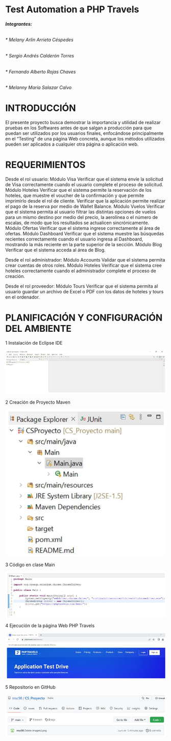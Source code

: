 # Test Automation a PHP Travels

###### **Integrantes:**
###### * Melany Arlin Arrieta Céspedes
###### * Sergio Andrés Calderón Torres
###### * Fernando Alberto Rojas Chaves
###### * Melanny María Salazar Calvo

# INTRODUCCIÓN
El presente proyecto busca demostrar la importancia y utilidad de realizar pruebas en los Softwares antes de que salgan a producción para que puedan ser utilizados por los usuarios finales, enfocándose principalmente en el “Testing” de una página Web concreta, aunque los métodos utilizados pueden ser aplicados a cualquier otra página o aplicación web.

# REQUERIMIENTOS 
Desde el rol usuario:
Módulo Visa
Verificar que el sistema envíe la solicitud de Visa correctamente cuando el usuario complete el proceso de solicitud.
Módulo Hoteles
Verificar que el sistema permite la reservación de los hoteles, que muestre el voucher de la confirmación y que permite imprimirlo desde el rol de cliente.
Verificar que la aplicación permite realizar el pago de la reserva por medio de Wallet Balance.
Módulo Vuelos
Verificar que el sistema permita al usuario filtrar las distintas opciones de vuelos para un mismo destino por medio del precio, la aerolínea o el número de escalas, de modo que los resultados se actualicen sincrónicamente.
Módulo Ofertas
Verificar que el sistema ingrese correctamente al área de ofertas.
Módulo Dashboard
Verificar que el sistema muestre las búsquedas recientes correctamente cuando el usuario ingresa al Dashboard, mostrando la más reciente en la parte superior de la sección.
Módulo Blog
Verificar que el sistema acceda al área de Blog.

Desde el rol administrador:
Módulo Accounts
Validar que el sistema permita crear cuentas de otros roles.
Módulo Hoteles
Verificar que el sistema cree hoteles correctamente cuando el administrador complete el proceso de creación.

Desde el rol proveedor:
      Módulo Tours
Verificar que el sistema permita al usuario guardar un archivo de Excel o PDF con los datos de hoteles y tours en el ordenador.

# PLANIFICACIÓN Y CONFIGURACIÓN DEL AMBIENTE

1 Instalación de Eclipse IDE

![](https://github.com/MelanyAC/CS_Proyecto/blob/main/IDE%20Eclipse.JPG)

2 Creación de Proyecto Maven

![](https://github.com/MelanyAC/CS_Proyecto/blob/main/Proyecto%20Maven.JPG)

3 Código en clase Main

![](https://github.com/MelanyAC/CS_Proyecto/blob/main/Main.JPG)

4 Ejecución de la página Web PHP Travels

![](https://github.com/MelanyAC/CS_Proyecto/blob/main/PHP%20Travels.JPG)

5 Repositorio en GitHub

![](https://github.com/MelanyAC/CS_Proyecto/blob/main/Git.JPG)

